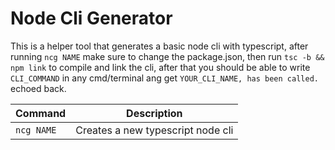 # Node Cli Generator

This is a helper tool that generates a basic node cli with typescript, after running `ncg NAME` make sure to change the package.json, then run `tsc -b && npm link` to compile and link the cli, after that you should be able to write `CLI_COMMAND` in any cmd/terminal ang get `YOUR_CLI_NAME, has been called.` echoed back.

| Command    | Description                       |
| ---------- | --------------------------------- |
| `ncg NAME` | Creates a new typescript node cli |
